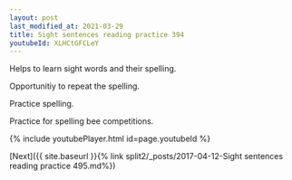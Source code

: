 ```yaml
---
layout: post
last_modified_at: 2021-03-29
title: Sight sentences reading practice 394
youtubeId: XLHCtGFCLeY
---
```

 
 
Helps to learn sight words and their spelling.

Opportunitiy to repeat the spelling. 

Practice spelling. 
 
Practice for spelling bee competitions. 
 
{% include youtubePlayer.html id=page.youtubeId %}
 
 

[Next]({{ site.baseurl }}{% link  split2/_posts/2017-04-12-Sight sentences reading practice 495.md%})
 
